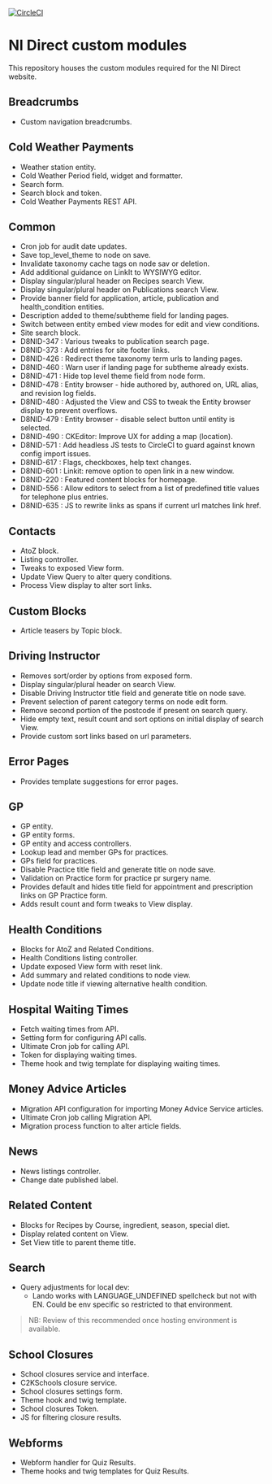 [![CircleCI](https://circleci.com/gh/dof-dss/nidirect-site-modules.svg?style=svg)](https://circleci.com/gh/dof-dss/nidirect-site-modules)

# NI Direct custom modules

This repository houses the custom modules required for the NI Direct website.


## Breadcrumbs
- Custom navigation breadcrumbs.

## Cold Weather Payments
- Weather station entity.
- Cold Weather Period field, widget and formatter.
- Search form.
- Search block and token.
- Cold Weather Payments REST API.

## Common
- Cron job for audit date updates.
- Save top_level_theme to node on save.
- Invalidate taxonomy cache tags on node sav or deletion.
- Add additional guidance on LinkIt to WYSIWYG editor.
- Display singular/plural header on Recipes search View.
- Display singular/plural header on Publications search View.
- Provide banner field for application, article, publication and health_condition entities.
- Description added to theme/subtheme field for landing pages.
- Switch between entity embed view modes for edit and view conditions.
- Site search block.
- D8NID-347 : Various tweaks to publication search page.
- D8NID-373 : Add entries for site footer links.
- D8NID-426 : Redirect theme taxonomy term urls to landing pages.
- D8NID-460 : Warn user if landing page for subtheme already exists.
- D8NID-471 : Hide top level theme field from node form.
- D8NID-478 : Entity browser - hide authored by, authored on, URL alias, and revision log fields.
- D8NID-480 : Adjusted the View and CSS to tweak the Entity browser display to prevent overflows.
- D8NID-479 : Entity browser - disable select button until entity is selected.
- D8NID-490 : CKEditor: Improve UX for adding a map (location).
- D8NID-571 : Add headless JS tests to CircleCI to guard against known config import issues.
- D8NID-617 : Flags, checkboxes, help text changes.
- D8NID-601 : Linkit: remove option to open link in a new window.
- D8NID-220 : Featured content blocks for homepage.
- D8NID-556 : Allow editors to select from a list of predefined title values for telephone plus entries.
- D8NID-635 : JS to rewrite links as spans if current url matches link href.

## Contacts
- AtoZ block.
- Listing controller.
- Tweaks to exposed View form.
- Update View Query to alter query conditions.
- Process View display to alter sort links.

## Custom Blocks
- Article teasers by Topic block.

## Driving Instructor
- Removes sort/order by options from exposed form.
- Display singular/plural header on search View.
- Disable Driving Instructor title field and generate title on node save.
- Prevent selection of parent category terms on node edit form.
- Remove second portion of the postcode if present on search query.
- Hide empty text, result count and sort options on initial display of search View.
- Provide custom sort links based on url parameters.

## Error Pages
- Provides template suggestions for error pages.

## GP
- GP entity.
- GP entity forms.
- GP entity and access controllers.
- Lookup lead and member GPs for practices.
- GPs field for practices.
- Disable Practice title field and generate title on node save.
- Validation on Practice form for practice pr surgery name.
- Provides default and hides title field for appointment and prescription links on GP Practice form.
- Adds result count and form tweaks to View display.

## Health Conditions
- Blocks for AtoZ and Related Conditions.
- Health Conditions listing controller.
- Update exposed View form with reset link.
- Add summary and related conditions to node view.
- Update node title if viewing alternative health condition.

## Hospital Waiting Times
- Fetch waiting times from API.
- Setting form for configuring API calls.
- Ultimate Cron job for calling API.
- Token for displaying waiting times.
- Theme hook and twig template for displaying waiting times.

## Money Advice Articles
- Migration API configuration for importing Money Advice Service articles.
- Ultimate Cron job calling Migration API.
- Migration process function to alter article fields.

## News
- News listings controller.
- Change date published label.

## Related Content
- Blocks for Recipes by Course, ingredient, season, special diet.
- Display related content on View.
- Set View title to parent theme title.

## Search
- Query adjustments for local dev:
  - Lando works with LANGUAGE_UNDEFINED spellcheck but not with EN. Could be env specific so restricted to that environment.

> NB: Review of this recommended once hosting environment is available.

## School Closures
- School closures service and interface.
- C2KSchools closure service.
- School closures settings form.
- Theme hook and twig template.
- School closures Token.
- JS for filtering closure results.

## Webforms
- Webform handler for Quiz Results.
- Theme hooks and twig templates for Quiz Results.
